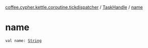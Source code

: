 [coffee.cypher.kettle.coroutine.tickdispatcher](../index.md) / [TaskHandle](index.md) / [name](./name.md)

# name

`val name: `[`String`](https://kotlinlang.org/api/latest/jvm/stdlib/kotlin/-string/index.html)